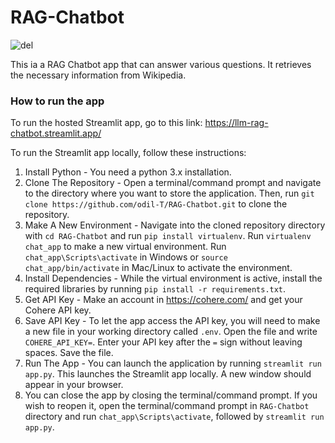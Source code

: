 # RAG-Chatbot

![del](https://github.com/odil-T/RAG-Chatbot/assets/142138394/a56e6772-49da-42d9-8b0a-ad78111b1eb5)

This ia a RAG Chatbot app that can answer various questions. It retrieves the necessary information from Wikipedia.

### How to run the app
To run the hosted Streamlit app, go to this link: https://llm-rag-chatbot.streamlit.app/

To run the Streamlit app locally, follow these instructions:

1. Install Python - You need a python 3.x installation.
2. Clone The Repository - Open a terminal/command prompt and navigate to the directory where you want to store the application. Then, run `git clone https://github.com/odil-T/RAG-Chatbot.git` to clone the repository.
3. Make A New Environment - Navigate into the cloned repository directory with `cd RAG-Chatbot` and run `pip install virtualenv`. Run `virtualenv chat_app` to make a new virtual environment. Run `chat_app\Scripts\activate` in Windows or `source chat_app/bin/activate` in Mac/Linux to activate the environment.
5. Install Dependencies - While the virtual environment is active, install the required libraries by running `pip install -r requirements.txt`.
6. Get API Key - Make an account in https://cohere.com/ and get your Cohere API key.
7. Save API Key - To let the app access the API key, you will need to make a new file in your working directory called `.env`. Open the file and write `COHERE_API_KEY=`. Enter your API key after the `=` sign without leaving spaces. Save the file.
8. Run The App - You can launch the application by running `streamlit run app.py`. This launches the Streamlit app locally. A new window should appear in your browser.
9. You can close the app by closing the terminal/command prompt. If you wish to reopen it, open the terminal/command prompt in `RAG-Chatbot` directory and run `chat_app\Scripts\activate`, followed by `streamlit run app.py`. 
